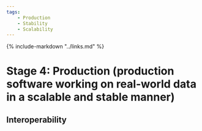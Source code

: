 ```yaml
---
tags:
    - Production
    - Stability
    - Scalability
---
```


{% include-markdown "../links.md" %}

# Stage 4: Production (production software working on real-world data in a scalable and stable manner)

## Interoperability
